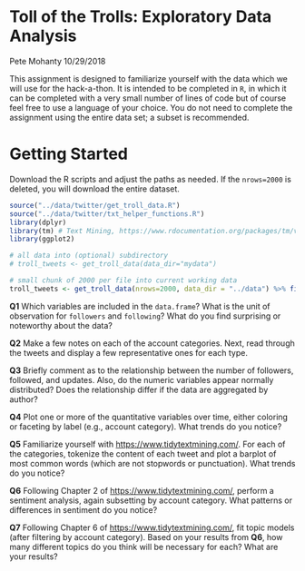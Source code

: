 Toll of the Trolls: Exploratory Data Analysis
================
Pete Mohanty
10/29/2018

This assignment is designed to familiarize yourself with the data which we will use for the hack-a-thon. It is intended to be completed in `R`, in which it can be completed with a very small number of lines of code but of course feel free to use a language of your choice. You do not need to complete the assignment using the entire data set; a subset is recommended.

Getting Started
===============

Download the R scripts and adjust the paths as needed. If the `nrows=2000` is deleted, you will download the entire dataset.

``` r
source("../data/twitter/get_troll_data.R")
source("../data/twitter/txt_helper_functions.R")
library(dplyr)
library(tm) # Text Mining, https://www.rdocumentation.org/packages/tm/versions/0.7-5
library(ggplot2)

# all data into (optional) subdirectory
# troll_tweets <- get_troll_data(data_dir="mydata")

# small chunk of 2000 per file into current working data
troll_tweets <- get_troll_data(nrows=2000, data_dir = "../data") %>% filter(language == "English")
```

**Q1** Which variables are included in the `data.frame`? What is the unit of observation for `followers` and `following`? What do you find surprising or noteworthy about the data?

**Q2** Make a few notes on each of the account categories. Next, read through the tweets and display a few representative ones for each type.

**Q3** Briefly comment as to the relationship between the number of followers, followed, and updates. Also, do the numeric variables appear normally distributed? Does the relationship differ if the data are aggregated by author?

**Q4** Plot one or more of the quantitative variables over time, either coloring or faceting by label (e.g., account category). What trends do you notice?

**Q5** Familiarize yourself with <https://www.tidytextmining.com/>. For each of the categories, tokenize the content of each tweet and plot a barplot of most common words (which are not stopwords or punctuation). What trends do you notice?

**Q6** Following Chapter 2 of <https://www.tidytextmining.com/>, perform a sentiment analysis, again subsetting by account category. What patterns or differences in sentiment do you notice?

**Q7** Following Chapter 6 of <https://www.tidytextmining.com/>, fit topic models (after filtering by account category). Based on your results from **Q6**, how many different topics do you think will be necessary for each? What are your results?
